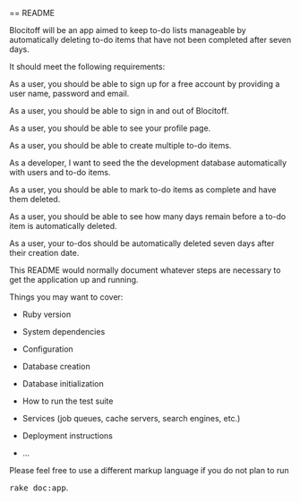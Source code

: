 == README

Blocitoff will be an app aimed to keep to-do lists manageable by automatically deleting to-do items that have not been completed after seven days.

It should meet the following requirements:

As a user, you should be able to sign up for a free account by providing a user name, password and email.

As a user, you should be able to sign in and out of Blocitoff.

As a user, you should be able to see your profile page.

As a user, you should be able to create multiple to-do items.

As a developer, I want to seed the the development database automatically with users and to-do items.

As a user, you should be able to mark to-do items as complete and have them deleted.

As a user, you should be able to see how many days remain before a to-do item is automatically deleted.

As a user, your to-dos should be automatically deleted seven days after their creation date.

This README would normally document whatever steps are necessary to get the
application up and running.

Things you may want to cover:

* Ruby version

* System dependencies

* Configuration

* Database creation

* Database initialization

* How to run the test suite

* Services (job queues, cache servers, search engines, etc.)

* Deployment instructions

* ...


Please feel free to use a different markup language if you do not plan to run


<tt>rake doc:app</tt>.
